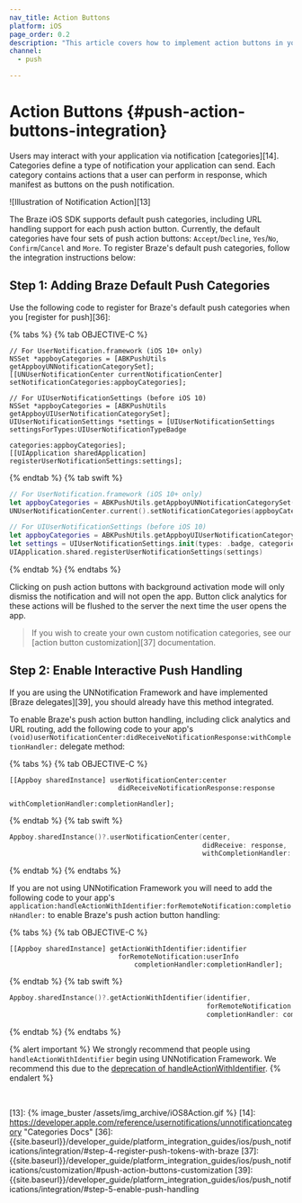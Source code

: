 ```yaml
---
nav_title: Action Buttons
platform: iOS
page_order: 0.2
description: "This article covers how to implement action buttons in your iOS push notifications."
channel:
  - push

---
```


# Action Buttons {#push-action-buttons-integration}

Users may interact with your application via notification [categories][14]. Categories define a type of notification your application can send. Each category contains actions that a user can perform in response, which manifest as buttons on the push notification.

![Illustration of Notification Action][13]

The Braze iOS SDK supports default push categories, including URL handling support for each push action button. Currently, the default categories have four sets of push action buttons: `Accept`/`Decline`, `Yes`/`No`, `Confirm`/`Cancel` and `More`. To register Braze's default push categories, follow the integration instructions below:

## Step 1: Adding Braze Default Push Categories

Use the following code to register for Braze's default push categories when you [register for push][36]:

{% tabs %}
{% tab OBJECTIVE-C %}

```objc
// For UserNotification.framework (iOS 10+ only)
NSSet *appboyCategories = [ABKPushUtils getAppboyUNNotificationCategorySet];
[[UNUserNotificationCenter currentNotificationCenter] setNotificationCategories:appboyCategories];

// For UIUserNotificationSettings (before iOS 10)
NSSet *appboyCategories = [ABKPushUtils getAppboyUIUserNotificationCategorySet];
UIUserNotificationSettings *settings = [UIUserNotificationSettings settingsForTypes:UIUserNotificationTypeBadge
                                                                         categories:appboyCategories];
[[UIApplication sharedApplication] registerUserNotificationSettings:settings];
```

{% endtab %}
{% tab swift %}

```swift
// For UserNotification.framework (iOS 10+ only)
let appboyCategories = ABKPushUtils.getAppboyUNNotificationCategorySet()
UNUserNotificationCenter.current().setNotificationCategories(appboyCategories)

// For UIUserNotificationSettings (before iOS 10)
let appboyCategories = ABKPushUtils.getAppboyUIUserNotificationCategorySet()
let settings = UIUserNotificationSettings.init(types: .badge, categories: appboyCategories)
UIApplication.shared.registerUserNotificationSettings(settings)
```

{% endtab %}
{% endtabs %}

Clicking on push action buttons with background activation mode will only dismiss the notification and will not open the app. Button click analytics for these actions will be flushed to the server the next time the user opens the app.

>  If you wish to create your own custom notification categories, see our [action button customization][37] documentation.

## Step 2: Enable Interactive Push Handling

If you are using the UNNotification Framework and have implemented [Braze delegates][39], you should already have this method integrated. 

To enable Braze's push action button handling, including click analytics and URL routing, add the following code to your app's `(void)userNotificationCenter:didReceiveNotificationResponse:withCompletionHandler:` delegate method:

{% tabs %}
{% tab OBJECTIVE-C %}

```objc
[[Appboy sharedInstance] userNotificationCenter:center
                           didReceiveNotificationResponse:response
                               withCompletionHandler:completionHandler];
```

{% endtab %}
{% tab swift %}

```swift
Appboy.sharedInstance()?.userNotificationCenter(center,
                                                didReceive: response,
                                                withCompletionHandler: completionHandler)
```

{% endtab %}
{% endtabs %}

If you are not using UNNotification Framework you will need to add the following code to your app's `application:handleActionWithIdentifier:forRemoteNotification:completionHandler:` to enable Braze's push action button handling:

{% tabs %}
{% tab OBJECTIVE-C %}

```objc
[[Appboy sharedInstance] getActionWithIdentifier:identifier
                           forRemoteNotification:userInfo
                               completionHandler:completionHandler];
```

{% endtab %}
{% tab swift %}

```swift
Appboy.sharedInstance()?.getActionWithIdentifier(identifier,
                                                 forRemoteNotification: userInfo,,
                                                 completionHandler: completionHandler)
```

{% endtab %}
{% endtabs %}

{% alert important %}
We strongly recommend that people using `handleActionWithIdentifier` begin using UNNotification Framework. We recommend this due to the [deprecation of handleActionWithIdentifier](https://developer.apple.com/documentation/uikit/uiapplicationdelegate/1623068-application?language=objc).
{% endalert %}

<br>



[13]: {% image_buster /assets/img_archive/iOS8Action.gif %}
[14]: https://developer.apple.com/reference/usernotifications/unnotificationcategory "Categories Docs"
[36]: {{site.baseurl}}/developer_guide/platform_integration_guides/ios/push_notifications/integration/#step-4-register-push-tokens-with-braze
[37]: {{site.baseurl}}/developer_guide/platform_integration_guides/ios/push_notifications/customization/#push-action-buttons-customization
[39]: {{site.baseurl}}/developer_guide/platform_integration_guides/ios/push_notifications/integration/#step-5-enable-push-handling

